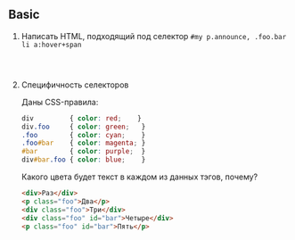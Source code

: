 ## Basic

 1. Написать HTML, подходящий под селектор `#my p.announce, .foo.bar li a:hover+span`

    ```html




    ```

 2. Специфичность селекторов

    Даны CSS-правила:

    ```css
    div         { color: red;    }
    div.foo     { color: green;   }
    .foo        { color: cyan;    }
    .foo#bar    { color: magenta; }
    #bar        { color: purple;  }
    div#bar.foo { color: blue;    }
    ```

    Какого цвета будет текст в каждом из данных тэгов, почему?

    ```html
    <div>Раз</div>
    <p class="foo">Два</p>
    <div class="foo">Три</div>
    <div class="foo" id="bar">Четыре</div>
    <p class="foo" id="bar">Пять</p>
    ```
